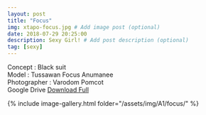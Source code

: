 ```yaml
---
layout: post
title: "Focus"
img: xtapo-focus.jpg # Add image post (optional)
date: 2018-07-29 20:25:00
description: Sexy Girl! # Add post description (optional)
tag: [sexy]
---
```

Concept : Black suit  
Model : Tussawan Focus Anumanee  
Photographer : Varodom Pomcot      
Google Drive [Download Full](http://gestyy.com/e0GxVq)

{% include image-gallery.html folder="/assets/img/A1/focus/" %}
